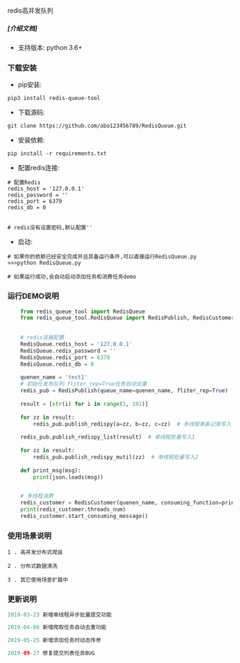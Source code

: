 
redis高并发队列
##### [介绍文档]

* 支持版本: python 3.6+

### 下载安装

* pip安装:
```shell
pip3 install redis-queue-tool
```

* 下载源码:

```shell
git clone https://github.com/abo123456789/RedisQueue.git
```

* 安装依赖:

```shell
pip install -r requirements.txt
```

* 配置redis连接:

```shell
# 配置Redis
redis_host = '127.0.0.1'
redis_password = ''
redis_port = 6379
redis_db = 0


# redis没有设置密码,默认配置''

```

* 启动:

```shell
# 如果你的依赖已经安全完成并且具备运行条件,可以直接运行RedisQueue.py
>>>python RedisQueue.py

# 如果运行成功,会自动启动添加任务和消费任务demo

```

### 运行DEMO说明


```python
    from redis_queue_tool import RedisQueue
    from redis_queue_tool.RedisQueue import RedisPublish, RedisCustomer
    

    # redis连接配置
    RedisQueue.redis_host = '127.0.0.1'
    RedisQueue.redis_password = ''
    RedisQueue.redis_port = 6379
    RedisQueue.redis_db = 0
    
    quenen_name = 'test1'
    # 初始化发布队列 fliter_rep=True任务自动去重
    redis_pub = RedisPublish(queue_name=quenen_name, fliter_rep=True)
    
    result = [str(i) for i in range(1, 101)]
    
    for zz in result:
        redis_pub.publish_redispy(a=zz, b=zz, c=zz)  # 多线程单条记录写入
        
    redis_pub.publish_redispy_list(result)  # 单线程批量写入1
    
    for zz in result:
        redis_pub.publish_redispy_mutil(zz)  # 单线程批量写入2
        
    def print_msg(msg):
        print(json.loads(msg))


    # 多线程消费
    redis_customer = RedisCustomer(quenen_name, consuming_function=print_msg, threads_num=100)
    print(redis_customer.threads_num)
    redis_customer.start_consuming_message()

```


### 使用场景说明


```shell
1 . 高并发分布式爬虫

2 . 分布式数据清洗

3 . 其它使用场景扩展中

```

### 更新说明


```java
2019-03-23 新增单线程异步批量提交功能

2019-04-06 新增爬取任务自动去重功能

2019-05-25 新增添加任务时动态传参

2019-09-27 修复提交列表任务BUG

```
